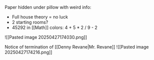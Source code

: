 Paper hidden under pillow with weird info:
- Full house theory = no luck
- 2 starting rooms?
- 45292 in [[Math]] colors: 4 + 5 * 2 / 9 - 2

![[Pasted image 20250427174030.png]]

Notice of termination of [[Denny Revane|Mr. Revane]]
![[Pasted image 20250427174216.png]]